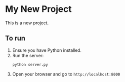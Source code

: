 # My New Project

This is a new project.

## To run

1.  Ensure you have Python installed.
2.  Run the server:
    ```bash
    python server.py
    ```
3.  Open your browser and go to `http://localhost:8000` 
